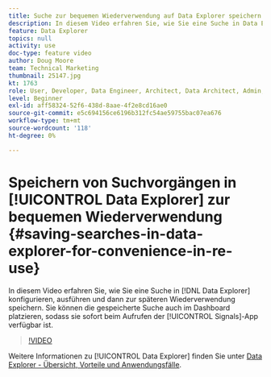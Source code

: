 ```yaml
---
title: Suche zur bequemen Wiederverwendung auf Data Explorer speichern
description: In diesem Video erfahren Sie, wie Sie eine Suche in Data Explorer konfigurieren, ausführen und dann zur späteren Wiederverwendung speichern. Sie können die gespeicherte Suche auch im Dashboard platzieren, sodass sie sofort verfügbar ist, wenn Sie die Signal-App aufrufen.
feature: Data Explorer
topics: null
activity: use
doc-type: feature video
author: Doug Moore
team: Technical Marketing
thumbnail: 25147.jpg
kt: 1763
role: User, Developer, Data Engineer, Architect, Data Architect, Admin, Leader
level: Beginner
exl-id: aff58324-52f6-438d-8aae-4f2e8cd16ae0
source-git-commit: e5c694156ce6196b312fc54ae59755bac07ea676
workflow-type: tm+mt
source-wordcount: '118'
ht-degree: 0%

---
```


# Speichern von Suchvorgängen in [!UICONTROL Data Explorer] zur bequemen Wiederverwendung {#saving-searches-in-data-explorer-for-convenience-in-re-use}

In diesem Video erfahren Sie, wie Sie eine Suche in [!DNL Data Explorer] konfigurieren, ausführen und dann zur späteren Wiederverwendung speichern. Sie können die gespeicherte Suche auch im Dashboard platzieren, sodass sie sofort beim Aufrufen der [!UICONTROL Signals]-App verfügbar ist.

>[!VIDEO](https://video.tv.adobe.com/v/25147/?quality=12)

Weitere Informationen zu [!UICONTROL Data Explorer] finden Sie unter [Data Explorer - Übersicht, Vorteile und Anwendungsfälle](https://experiencecloud.adobe.com/resources/help/en_US/aam/data-explorer.html).
